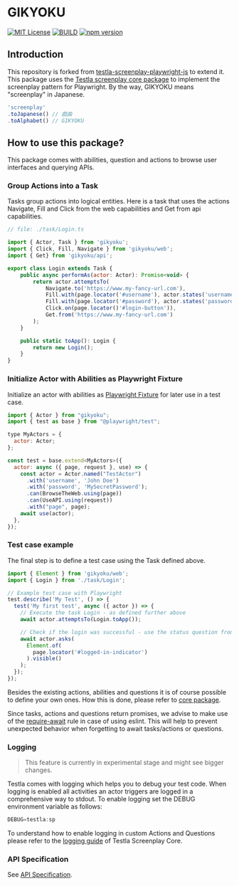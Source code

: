 # GIKYOKU

[![MIT License](http://img.shields.io/badge/license-MIT-blue.svg?style=flat)](https://opensource.org/licenses/MIT)
[![BUILD](https://github.com/aYukiYoshida/GIKYOKU/actions/workflows/build.yaml/badge.svg?branch=main)](https://github.com/aYukiYoshida/GIKYOKU/actions/workflows/build.yaml)
[![npm version](https://badge.fury.io/js/gikyoku.svg)](https://badge.fury.io/js/gikyoku)

## Introduction

This repository is forked from [testla-screenplay-playwright-js](https://github.com/testla-project/testla-screenplay-playwright-js) to extend it.
This package uses the [Testla screenplay core package](https://www.npmjs.com/package/@testla/screenplay) to implement the screenplay pattern for Playwright.
By the way, GIKYOKU means "screenplay" in Japanese.

```js
'screenplay'
.toJapanese() // 戯曲
.toAlphabet() // GIKYOKU
```

## How to use this package?

This package comes with abilities, question and actions to browse user interfaces and querying APIs.

### Group Actions into a Task

Tasks group actions into logical entities. Here is a task that uses the actions Navigate, Fill and Click from the web capabilities and Get from api capabilities.

```js
// file: ./task/Login.ts

import { Actor, Task } from 'gikyoku';
import { Click, Fill, Navigate } from 'gikyoku/web';
import { Get} from 'gikyoku/api';

export class Login extends Task {
    public async performAs(actor: Actor): Promise<void> {
        return actor.attemptsTo(
            Navigate.to('https://www.my-fancy-url.com'),
            Fill.with(page.locator('#username'), actor.states('username') || ''),
            Fill.with(page.locator('#password'), actor.states('password') || ''),
            Click.on(page.locator()'#login-button')),
            Get.from('https://www.my-fancy-url.com')
        );
    }

    public static toApp(): Login {
        return new Login();
    }
}
```

### Initialize Actor with Abilities as Playwright Fixture

Initialize an actor with abilities as [Playwright Fixture](https://playwright.dev/docs/test-fixtures) for later use in a test case.

```js
import { Actor } from "gikyoku";
import { test as base } from "@playwright/test";

type MyActors = {
  actor: Actor;
};

const test = base.extend<MyActors>({
  actor: async ({ page, request }, use) => {
    const actor = Actor.named("TestActor")
      .with('username', 'John Doe')
      .with('password', 'MySecretPassword');
      .can(BrowseTheWeb.using(page))
      .can(UseAPI.using(request))
      .with("page", page);
    await use(actor);
  },
});
```

### Test case example

The final step is to define a test case using the Task defined above.

```js
import { Element } from 'gikyoku/web';
import { Login } from './task/Login';

// Example test case with Playwright
test.describe('My Test', () => {
  test('My first test', async ({ actor }) => {
    // Execute the task Login - as defined further above
    await actor.attemptsTo(Login.toApp());

    // Check if the login was successful - use the status question from the web package
    await actor.asks(
      Element.of(
        page.locator('#logged-in-indicator')
      ).visible()
    );
  });
});
```

Besides the existing actions, abilities and questions it is of course possible to define your own ones. How this is done, please refer to [core package](https://www.npmjs.com/package/@testla/screenplay).

Since tasks, actions and questions return promises, we advise to make use of the [require-await](https://eslint.org/docs/rules/require-await) rule in case of using eslint. This will help to prevent unexpected behavior when forgetting to await tasks/actions or questions.

### Logging

> This feature is currently in experimental stage and might see bigger changes.

Testla comes with logging which helps you to debug your test code. When logging is enabled all activities an actor triggers are logged in a comprehensive way to stdout. To enable logging set the DEBUG environment variable as follows:

```typescript
DEBUG=testla:sp
```

To understand how to enable logging in custom Actions and Questions please refer to the [logging guide](https://github.com/testla-project/testla-screenplay-core-js/blob/main/doc/logging.md) of Testla Screenplay Core.

### API Specification

See [API Specification](https://ayukiyoshida.github.io/GIKYOKU/index.html).
